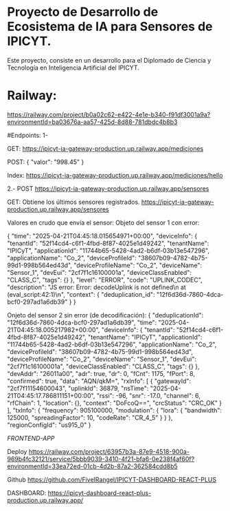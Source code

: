 # Proyecto de Desarrollo de Ecosistema de IA para Sensores de IPICYT.

Este proyecto, consiste en un desarrollo para el Diplomado de Ciencia y Tecnología en Inteligencia Artificial del IPICYT.

# Railway:
https://railway.com/project/b0a02c62-e422-4e1e-b340-f91df3001a9a?environmentId=ba03676a-aa57-425d-8d88-781dbdc4b8b3

#Endpoints:
1-

GET:
https://ipicyt-ia-gateway-production.up.railway.app/mediciones

POST:
{
  "valor": "998.45"
}

Index:
https://ipicyt-ia-gateway-production.up.railway.app/mediciones/hello


2.-
POST
https://ipicyt-ia-gateway-production.up.railway.app/sensores


GET: Obtiene los últimos sensores registrados.
https://ipicyt-ia-gateway-production.up.railway.app/sensores


Valores en crudo que envía el sensor:
Objeto del sensor 1 con error:

{
  "time": "2025-04-21T04:45:18.015654971+00:00",
  "deviceInfo": {
    "tenantId": "52f14cd4-c6f1-4fbd-8f87-4025e1d49242",
    "tenantName": "IPICyT",
    "applicationId": "11744b65-5428-4ad2-b6df-03b13e547296",
    "applicationName": "Co_2",
    "deviceProfileId": "38607b09-4782-4b75-99d1-998b564ed43d",
    "deviceProfileName": "Co_2",
    "deviceName": "Sensor_1",
    "devEui": "2cf7f1c16100001a",
    "deviceClassEnabled": "CLASS_C",
    "tags": {}
  },
  "level": "ERROR",
  "code": "UPLINK_CODEC",
  "description": "JS error: Error: decodeUplink is not defined\n    at <eval> (eval_script:42:1)\n",
  "context": {
    "deduplication_id": "12f6d36d-7860-4dca-bcf0-297ad1a6db39"
  }
}

Onjeto del sensor 2 sin error (de decodificación):
{
  "deduplicationId": "12f6d36d-7860-4dca-bcf0-297ad1a6db39",
  "time": "2025-04-21T04:45:18.005217982+00:00",
  "deviceInfo": {
    "tenantId": "52f14cd4-c6f1-4fbd-8f87-4025e1d49242",
    "tenantName": "IPICyT",
    "applicationId": "11744b65-5428-4ad2-b6df-03b13e547296",
    "applicationName": "Co_2",
    "deviceProfileId": "38607b09-4782-4b75-99d1-998b564ed43d",
    "deviceProfileName": "Co_2",
    "deviceName": "Sensor_1",
    "devEui": "2cf7f1c16100001a",
    "deviceClassEnabled": "CLASS_C",
    "tags": {}
  },
  "devAddr": "26011a00",
  "adr": true,
  "dr": 0,
  "fCnt": 1175,
  "fPort": 8,
  "confirmed": true,
  "data": "AQN/qkM=",
  "rxInfo": [
    {
      "gatewayId": "2cf7f11154600043",
      "uplinkId": 36879,
      "nsTime": "2025-04-21T04:45:17.786811151+00:00",
      "rssi": -96,
      "snr": -17.0,
      "channel": 6,
      "rfChain": 1,
      "location": {},
      "context": "DoFcoQ==",
      "crcStatus": "CRC_OK"
    }
  ],
  "txInfo": {
    "frequency": 905100000,
    "modulation": {
      "lora": {
        "bandwidth": 125000,
        "spreadingFactor": 10,
        "codeRate": "CR_4_5"
      }
    }
  },
  "regionConfigId": "us915_0"
}


*FRONTEND-APP*

Deploy
https://railway.com/project/63957b3a-87e9-4518-900a-969b4fc32121/service/5bbb9039-3410-4f21-bfa6-0e238f4af60f?environmentId=33ea72ed-01cb-4d2b-87a2-362584cdd8b5

Github
https://github.com/FivelRangel/IPICYT-DASHBOARD-REACT-PLUS

DASHBOARD:
https://ipicyt-dashboard-react-plus-production.up.railway.app/


